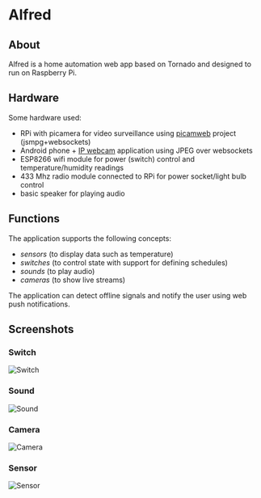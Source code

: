 # Alfred

## About
Alfred is a home automation web app based on Tornado and designed to run on Raspberry Pi.

## Hardware
Some hardware used:  
 - RPi with picamera for video surveillance using [picamweb](https://github.com/iticus/picamweb) project (jsmpg+websockets)  
 - Android phone + [IP webcam](https://play.google.com/store/apps/details?id=com.pas.webcam) application using JPEG over websockets
 - ESP8266 wifi module for power (switch) control and temperature/humidity readings  
 - 433 Mhz radio module connected to RPi for power socket/light bulb control  
 - basic speaker for playing audio  

## Functions
The application supports the following concepts:  
 - *sensors* (to display data such as temperature)  
 - *switches* (to control state with support for defining schedules)  
 - *sounds* (to play audio)  
 - *cameras* (to show live streams)  
  
The application can detect offline signals and notify the user using web push notifications.  

## Screenshots
### Switch
![Switch](http://home.iticus.ro/static/img/switch.png)
### Sound
![Sound](http://home.iticus.ro/static/img/sound.png)
### Camera
![Camera](http://home.iticus.ro/static/img/camera.png)
### Sensor
![Sensor](http://home.iticus.ro/static/img/sensor.png)
